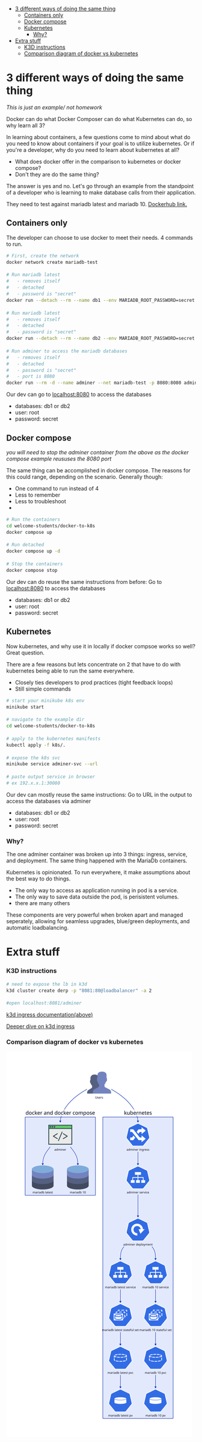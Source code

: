 - [3 different ways of doing the same thing](#3-different-ways-of-doing-the-same-thing)
  - [Containers only](#containers-only)
  - [Docker compose](#docker-compose)
  - [Kubernetes](#kubernetes)
    - [Why?](#why)
- [Extra stuff](#extra-stuff)
    - [K3D instructions](#k3d-instructions)
    - [Comparison diagram of docker vs kubernetes](#comparison-diagram-of-docker-vs-kubernetes)


# 3 different ways of doing the same thing

*This is just an example/ not homework*

Docker can do what Docker Composer can do what Kubernetes can do, so why learn all 3?

In learning about containers, a few questions come to mind about what do you need to know about containers if your goal is to utilize kubernetes. Or if you're a developer, why do you need to learn about kubernetes at all?

- What does docker offer in the comparison to kubernetes or docker compose?
- Don't they are do the same thing?

The answer is yes and no. Let's go through an example from the standpoint of a developer who is learning to make database calls from their application.

They need to test against mariadb latest and mariadb 10. [Dockerhub link.](https://hub.docker.com/_/mariadb)

## Containers only

The developer can choose to use docker to meet their needs. 4 commands to run.

```bash
# First, create the network
docker network create mariadb-test

# Run mariadb latest
#   - removes itself
#   - detached
#   - password is "secret"
docker run --detach --rm --name db1 --env MARIADB_ROOT_PASSWORD=secret --net mariadb-test mariadb:latest

# Run mariadb latest
#   - removes itself
#   - detached
#   - password is "secret"
docker run --detach --rm --name db2 --env MARIADB_ROOT_PASSWORD=secret --net mariadb-test mariadb:10

# Run adminer to access the mariadb databases
#   - removes itself
#   - detached
#   - password is "secret"
#   - port is 8080
docker run --rm -d --name adminer --net mariadb-test -p 8080:8080 adminer
```

Our dev can go to [localhost:8080](http://localhost:8080/?server=mariadb-10) to access the databases

- databases: db1 or db2
- user: root
- password: secret

## Docker compose

*you will need to stop the adminer container from the above as the docker compose example reususes the 8080 port*

The same thing can be accomplished in docker compose. The reasons for this could range, depending on the scenario. Generally though:

- One command to run instead of 4
- Less to remember
- Less to troubleshoot
- 

```bash
# Run the containers
cd welcome-students/docker-to-k8s
docker compose up

# Run detached
docker compose up -d

# Stop the containers
docker compose stop
```

Our dev can do reuse the same instructions from before: Go to [localhost:8080](http://localhost:8080/) to access the databases

- databases: db1 or db2
- user: root
- password: secret

## Kubernetes

Now kubernetes, and why use it in locally if docker compsoe works so well? Great question.

There are a few reasons but lets concentrate on 2 that have to do with kubernetes being able to run the same everywhere.

- Closely ties developers to prod practices (tight feedback loops)
- Still simple commands

```bash
# start your minikube k8s env
minikube start

# navigate to the example dir
cd welcome-students/docker-to-k8s

# apply to the kubernetes manifests
kubectl apply -f k8s/.

# expose the k8s svc
minikube service adminer-svc --url

# paste output service in browser
# ex 192.x.x.1:30080
```

Our dev can mostly reuse the same instructions: Go to URL in the output to access the databases via adminer

- databases: db1 or db2
- user: root
- password: secret

### Why?

The one adminer container was broken up into 3 things: ingress, service, and deployment. The same thing happened with the MariaDb containers.

Kubernetes is opinionated. To run everywhere, it make assumptions about the best way to do things. 

- The only way to access as application running in pod is a service. 
- The only way to save data outside the pod, is perisistent volumes.
- there are many others

These components are very powerful when broken apart and managed seperately, allowing for seamless upgrades, blue/green deployments, and automatic loadbalancing.

# Extra stuff

### K3D instructions

```bash
# need to expose the lb in k3d
k3d cluster create derp -p "8081:80@loadbalancer" -a 2

#open localhost:8081/adminer
```
[k3d ingress documentation(above)](https://k3d.io/v5.4.6/usage/exposing_services/)

[Deeper dive on k3d ingress](https://rob-mengert.medium.com/understanding-k3d-ingress-b94697638f3b)

### Comparison diagram of docker vs kubernetes

![diagram](./index.svg)